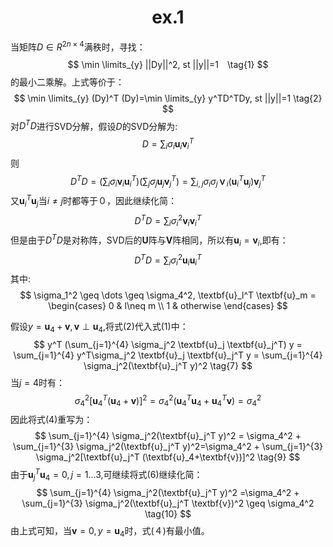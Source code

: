 # <center>ex.1</center>

当矩阵$D \in R^{2n \times 4}$满秩时，寻找：
$$
\min \limits_{y} ||Dy||^2, st ||y||=1　\tag{1}
$$
的最小二乘解。上式等价于：
$$
\min \limits_{y} (Dy)^T (Dy)=\min \limits_{y} y^TD^TDy, st ||y||=1 \tag{2}
$$
对$D^TD$进行SVD分解，假设$D$的SVD分解为:
$$
D = \sum_i \sigma_i \textbf{u}_i \textbf{v}_i^T \tag{3}
$$
则
$$
D^TD =(\sum_i \sigma_i \textbf{v}_i \textbf{u}_i^T)(\sum_j \sigma_j \textbf{u}_j \textbf{v}_j^T)= \sum_{i,j} \sigma_i \sigma_j \textbf{ｖ}_i (\textbf{u}_i^T \textbf{u}_j) \textbf{v}_j^T \tag{4}
$$
又$\textbf{u}_i^T \textbf{u}_j$当$i\neq j$时都等于０，因此继续化简：
$$
D^TD =\sum_i \sigma_i^2\textbf{v}_i \textbf{v}_i^T \tag{5}
$$
但是由于$D^TD$是对称阵，SVD后的$\textbf{U}$阵与$\textbf{V}$阵相同，所以有$\textbf{u}_i = \textbf{v}_i$,即有：
$$
D^TD =\sum_i \sigma_i^2\textbf{u}_i \textbf{u}_i^T   \tag{6}
$$
其中:
$$
\sigma_1^2 \geq \dots \geq \sigma_4^2,
\textbf{u}_l^T \textbf{u}_m =  \begin{cases} 
0 &  l\neq m \\
1 & otherwise
\end{cases}
$$



假设$y=\textbf{u}_4+\textbf{v}, \textbf{v} \perp \textbf{u}_4$,将式(2)代入式(1)中：
$$
y^T (\sum_{j=1}^{4} \sigma_j^2 \textbf{u}_j \textbf{u}_j^T) y = \sum_{j=1}^{4} y^T\sigma_j^2 \textbf{u}_j \textbf{u}_j^T y = \sum_{j=1}^{4} \sigma_j^2(\textbf{u}_j^T y)^2 \tag{7}
$$
当$j=4$时有：
$$
\sigma_4^2[\textbf{u}_4^T(\textbf{u}_4+\textbf{v})]^2=\sigma_4^2(\textbf{u}_4^T\textbf{u}_4+ \textbf{u}_4^T \textbf{v})=\sigma_4^2 \tag{8}
$$
因此将式(4)重写为：
$$
\sum_{j=1}^{4} \sigma_j^2(\textbf{u}_j^T y)^2 = \sigma_4^2 + \sum_{j=1}^{3} \sigma_j^2(\textbf{u}_j^T y)^2=\sigma_4^2 + \sum_{j=1}^{3} \sigma_j^2[\textbf{u}_j^T (\textbf{u}_4+\textbf{v})]^2 \tag{9}
$$
由于$\textbf{u}_j^T \textbf{u}_4=0, j=1\dots3$,可继续将式(6)继续化简：
$$
\sum_{j=1}^{4} \sigma_j^2(\textbf{u}_j^T y)^2 =\sigma_4^2 + \sum_{j=1}^{3} \sigma_j^2(\textbf{u}_j^T \textbf{v})^2 \geq \sigma_4^2 \tag{10}
$$
由上式可知，当$\textbf{v}=0, y = \textbf{u}_4$时，式(４)有最小值。



